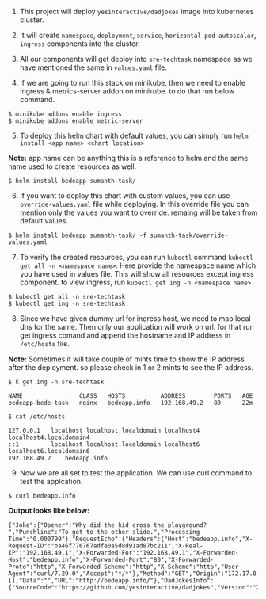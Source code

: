 1. This project will deploy `yesinteractive/dadjokes` image into kubernetes cluster.

2. It will create `namespace`, `deployment`, `service`, `horizontal pod autoscalar`, `ingress` components into the cluster.

3. All our components will get deploy into `sre-techtask` namespace as we have mentioned the same in `values.yaml` file.

4. If we are going to run this stack on minikube, then we need to enable ingress & metrics-server addon on minikube. to do that run below command.
```
$ minikube addons enable ingress
$ minikube addons enable metric-server
```

5. To deploy this helm chart with default values, you can simply run `helm install <app name> <chart location>`

**Note:** app name can be anything this is a reference to helm and the same name used to create resources as well.

```
$ helm install bedeapp sumanth-task/
```

6. If you want to deploy this chart with custom values, you can use `override-values.yaml` file while deploying. In this override file you can mention only the values you want to override. remaing will be taken from default values.

```
$ helm install bedeapp sumanth-task/ -f sumanth-task/override-values.yaml
```

7. To verify the created resources, you can run `kubectl` command `kubectl get all -n <namespace name>`. Here provide the namespace name which you have used in values file. This will show all resources except ingress component. to view ingress, run `kubectl get ing -n <namespace name>`
```
$ kubectl get all -n sre-techtask
$ kubectl get ing -n sre-techtask
```

8. Since we have given dummy url for ingress host, we need to map local dns for the same. Then only our application will work on url. for that run get ingress comand and append the hostname and IP address in `/etc/hosts` file.

**Note:** Sometimes it will take couple of mints time to show the IP address after the deployment. so please check in 1 or 2 mints to see the IP address. 

```
$ k get ing -n sre-techtask

NAME                CLASS   HOSTS          ADDRESS        PORTS   AGE
bedeapp-bede-task   nginx   bedeapp.info   192.168.49.2   80      22m
```

```
$ cat /etc/hosts

127.0.0.1   localhost localhost.localdomain localhost4 localhost4.localdomain4
::1         localhost localhost.localdomain localhost6 localhost6.localdomain6
192.168.49.2	bedeapp.info
```
9. Now we are all set to test the application. We can use curl command to test the applcation.
```
$ curl bedeapp.info
```
**Output looks like below:**
```
{"Joke":{"Opener":"Why did the kid cross the playground? ","Punchline":"To get to the other slide.","Processing Time":"0.000799"},"RequestEcho":{"Headers":{"Host":"bedeapp.info","X-Request-ID":"ba46f776767adfe0a5d8d91ad87bc211","X-Real-IP":"192.168.49.1","X-Forwarded-For":"192.168.49.1","X-Forwarded-Host":"bedeapp.info","X-Forwarded-Port":"80","X-Forwarded-Proto":"http","X-Forwarded-Scheme":"http","X-Scheme":"http","User-Agent":"curl/7.29.0","Accept":"*/*"},"Method":"GET","Origin":"172.17.0.4","URI":"/","Arguments":[],"Data":"","URL":"http://bedeapp.info/"},"DadJokesInfo":{"SourceCode":"https://github.com/yesinteractive/dadjokes","Version":"20211111"}}
```